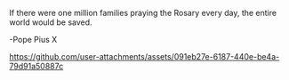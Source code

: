 If there were one million families praying the Rosary every day, the entire world would be saved.

-Pope Pius X

https://github.com/user-attachments/assets/091eb27e-6187-440e-be4a-79d91a50887c

